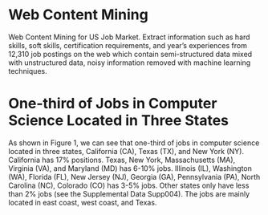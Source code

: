 # Web Content Mining
Web Content Mining for US Job Market. Extract information such as hard skills, soft skills, certification requirements, and year’s experiences from 12,310 job postings on the web which contain semi-structured data mixed with unstructured data, noisy information removed with machine learning techniques.

# One-third of Jobs in Computer Science Located in Three States
<p></p>
As shown in Figure 1, we can see that one-third of jobs in computer science located in three states, California (CA), Texas (TX), and New York (NY). California has 17% positions. Texas, New York, Massachusetts (MA), Virginia (VA), and Maryland (MD) has 6-10% jobs. Illinois (IL), Washington (WA), Florida (FL), New Jersey (NJ), Georgia (GA), Pennsylvania (PA), North Carolina (NC), Colorado (CO) has 3-5% jobs. Other states only have less than 2% jobs (see the Supplemental Data Supp004). The jobs are mainly located in east coast, west coast, and Texas.
<p></p>
